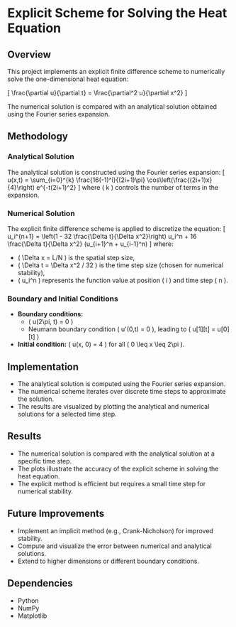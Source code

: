 # Explicit Scheme for Solving the Heat Equation

## Overview
This project implements an explicit finite difference scheme to numerically solve the one-dimensional heat equation:

\[ \frac{\partial u}{\partial t} = \frac{\partial^2 u}{\partial x^2} \]

The numerical solution is compared with an analytical solution obtained using the Fourier series expansion.

## Methodology

### Analytical Solution
The analytical solution is constructed using the Fourier series expansion:
\[
    u(x,t) = \sum_{i=0}^{k} \frac{16(-1)^i}{(2i+1)\pi} \cos\left(\frac{(2i+1)x}{4}\right) e^{-t(2i+1)^2}
\]
where \( k \) controls the number of terms in the expansion.

### Numerical Solution
The explicit finite difference scheme is applied to discretize the equation:
\[
    u_i^{n+1} = \left(1 - 32 \frac{\Delta t}{\Delta x^2}\right) u_i^n + 16 \frac{\Delta t}{\Delta x^2} (u_{i+1}^n + u_{i-1}^n)
\]
where:
- \( \Delta x = L/N \) is the spatial step size,
- \( \Delta t = \Delta x^2 / 32 \) is the time step size (chosen for numerical stability),
- \( u_i^n \) represents the function value at position \( i \) and time step \( n \).

### Boundary and Initial Conditions
- **Boundary conditions:**
  - \( u(2\pi, t) = 0 \)
  - Neumann boundary condition \( u'(0,t) = 0 \), leading to \( u[1][t] = u[0][t] \)
- **Initial condition:** \( u(x, 0) = 4 \) for all \( 0 \leq x \leq 2\pi \).

## Implementation
- The analytical solution is computed using the Fourier series expansion.
- The numerical scheme iterates over discrete time steps to approximate the solution.
- The results are visualized by plotting the analytical and numerical solutions for a selected time step.

## Results
- The numerical solution is compared with the analytical solution at a specific time step.
- The plots illustrate the accuracy of the explicit scheme in solving the heat equation.
- The explicit method is efficient but requires a small time step for numerical stability.

## Future Improvements
- Implement an implicit method (e.g., Crank-Nicholson) for improved stability.
- Compute and visualize the error between numerical and analytical solutions.
- Extend to higher dimensions or different boundary conditions.

## Dependencies
- Python
- NumPy
- Matplotlib


